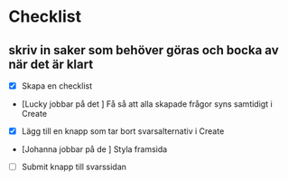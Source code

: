 # Checklist

## skriv in saker som behöver göras och bocka av när det är klart


- [x] Skapa en checklist
- [Lucky jobbar på det ] Få så att alla skapade frågor syns samtidigt i Create 
- [x] Lägg till en knapp som tar bort svarsalternativ i Create
- [Johanna jobbar på de ] Styla framsida
- [  ] Submit knapp till svarssidan 
